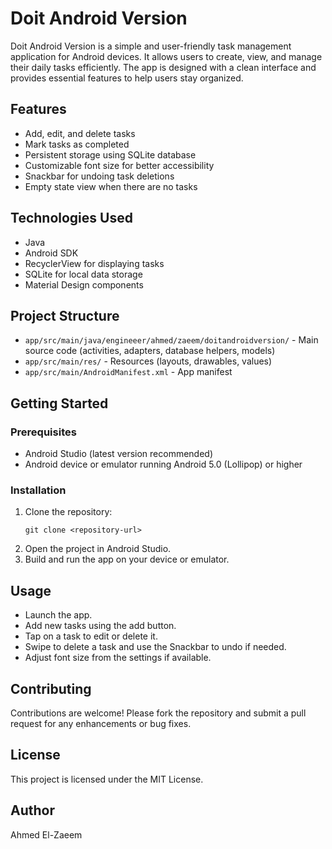# Doit Android Version

Doit Android Version is a simple and user-friendly task management application for Android devices. It allows users to create, view, and manage their daily tasks efficiently. The app is designed with a clean interface and provides essential features to help users stay organized.

## Features

- Add, edit, and delete tasks
- Mark tasks as completed
- Persistent storage using SQLite database
- Customizable font size for better accessibility
- Snackbar for undoing task deletions
- Empty state view when there are no tasks

## Technologies Used

- Java
- Android SDK
- RecyclerView for displaying tasks
- SQLite for local data storage
- Material Design components

## Project Structure

- `app/src/main/java/engineeer/ahmed/zaeem/doitandroidversion/` - Main source code (activities, adapters, database helpers, models)
- `app/src/main/res/` - Resources (layouts, drawables, values)
- `app/src/main/AndroidManifest.xml` - App manifest

## Getting Started

### Prerequisites
- Android Studio (latest version recommended)
- Android device or emulator running Android 5.0 (Lollipop) or higher

### Installation
1. Clone the repository:
   ```
   git clone <repository-url>
   ```
2. Open the project in Android Studio.
3. Build and run the app on your device or emulator.

## Usage
- Launch the app.
- Add new tasks using the add button.
- Tap on a task to edit or delete it.
- Swipe to delete a task and use the Snackbar to undo if needed.
- Adjust font size from the settings if available.

## Contributing
Contributions are welcome! Please fork the repository and submit a pull request for any enhancements or bug fixes.

## License
This project is licensed under the MIT License.

## Author
Ahmed El-Zaeem

